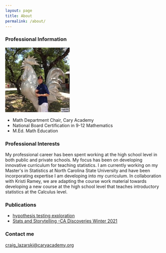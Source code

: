 ```yaml
---
layout: page
title: About
permalink: /about/
---
```


### Professional Information
![Craig Chicken](/craigchicken.jpg)

* Math Department Chair, Cary Academy
* National Board Certification in 9-12 Mathematics
* M.Ed. Math Education 

### Professional Interests
My professional career has been spent working at the high school level in both public and private schools. My focus has been on developing innovative curriculum for teaching statistics. I am currently working on my Master's in Statistics at North Carolina State University and have been incorporating expertise I am developing into my curriculum. In collaboration with Kristi Ramey, we are adapting the course work material towards developing a new course at the high school level that teaches introductory statistics at the Calculus level. 


### Publications
* [hypothesis testing exploration](https://www.statisticsteacher.org/2021/04/12/hypothesis-testing-exploration/)
* [Stats and Storytelling -CA Discoveries Winter 2021](https://www.caryacademy.org/ca-experience/publications/)


### Contact me

[craig_lazarski@caryacademy.org](mailto:craig_lazarski@caryacademy.org)
